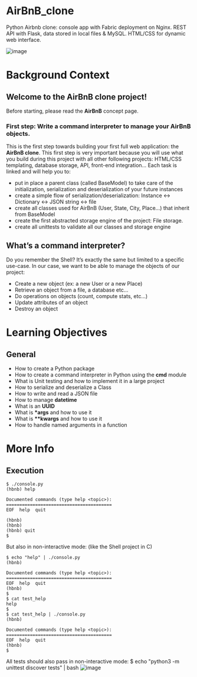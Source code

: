 # AirBnB_clone
Python Airbnb clone: console app with Fabric deployment on Nginx. REST API with Flask, data stored in local files &amp; MySQL. HTML/CSS for dynamic web interface.

![image](https://github.com/vick-ram/AirBnB_clone/assets/89000333/4bec4911-6a93-489c-8a55-5c12ee251d8f)
# Background Context
## Welcome to the AirBnB clone project!
Before starting, please read the **AirBnB** concept page.
### First step: Write a command interpreter to manage your AirBnB objects.
This is the first step towards building your first full web application: the **AirBnB clone**. This first step is very important because you will use what you build during this project with all other following projects: HTML/CSS templating, database storage, API, front-end integration…
Each task is linked and will help you to:
* put in place a parent class (called BaseModel) to take care of the initialization, serialization and deserialization of your future instances
* create a simple flow of serialization/deserialization: Instance <-> Dictionary <-> JSON string <-> file
* create all classes used for AirBnB (User, State, City, Place…) that inherit from BaseModel
* create the first abstracted storage engine of the project: File storage.
* create all unittests to validate all our classes and storage engine
## What’s a command interpreter?
Do you remember the Shell? It’s exactly the same but limited to a specific use-case. In our case, we want to be able to manage the objects of our project:
* Create a new object (ex: a new User or a new Place)
* Retrieve an object from a file, a database etc…
* Do operations on objects (count, compute stats, etc…)
* Update attributes of an object
* Destroy an object
# Learning Objectives
## General
* How to create a Python package
* How to create a command interpreter in Python using the **cmd** module
* What is Unit testing and how to implement it in a large project
* How to serialize and deserialize a Class
* How to write and read a JSON file
* How to manage **datetime**
* What is an **UUID**
* What is **\*args** and how to use it
* What is **\*\*kwargs** and how to use it
* How to handle named arguments in a function
# More Info
## Execution
```
$ ./console.py
(hbnb) help

Documented commands (type help <topic>):
========================================
EOF  help  quit

(hbnb) 
(hbnb) 
(hbnb) quit
$
```
But also in non-interactive mode: (like the Shell project in C)
```
$ echo "help" | ./console.py
(hbnb)

Documented commands (type help <topic>):
========================================
EOF  help  quit
(hbnb) 
$
$ cat test_help
help
$
$ cat test_help | ./console.py
(hbnb)

Documented commands (type help <topic>):
========================================
EOF  help  quit
(hbnb) 
$
```
All tests should also pass in non-interactive mode: $ echo "python3 -m unittest discover tests" | bash
![image](https://github.com/vick-ram/AirBnB_clone/assets/89000333/1ae0e327-6a58-4b7c-989e-358c9cd4db9d)
